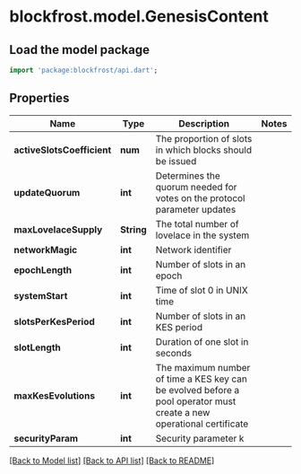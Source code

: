 # blockfrost.model.GenesisContent

## Load the model package
```dart
import 'package:blockfrost/api.dart';
```

## Properties
Name | Type | Description | Notes
------------ | ------------- | ------------- | -------------
**activeSlotsCoefficient** | **num** | The proportion of slots in which blocks should be issued | 
**updateQuorum** | **int** | Determines the quorum needed for votes on the protocol parameter updates | 
**maxLovelaceSupply** | **String** | The total number of lovelace in the system | 
**networkMagic** | **int** | Network identifier | 
**epochLength** | **int** | Number of slots in an epoch | 
**systemStart** | **int** | Time of slot 0 in UNIX time | 
**slotsPerKesPeriod** | **int** | Number of slots in an KES period | 
**slotLength** | **int** | Duration of one slot in seconds | 
**maxKesEvolutions** | **int** | The maximum number of time a KES key can be evolved before a pool operator must create a new operational certificate | 
**securityParam** | **int** | Security parameter k | 

[[Back to Model list]](../README.md#documentation-for-models) [[Back to API list]](../README.md#documentation-for-api-endpoints) [[Back to README]](../README.md)


